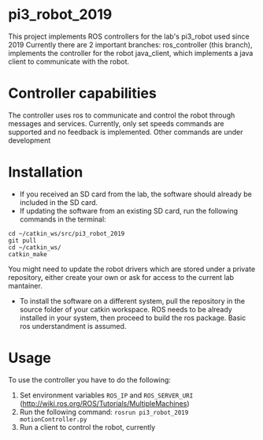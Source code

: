 ﻿# pi3_robot_2019

This project implements ROS controllers for the lab's pi3_robot used since 2019
Currently there are 2 important branches:
    ros_controller (this branch), implements the controller for the robot
    java_client, which implements a java client to communicate with the robot.
    
# Controller capabilities

The controller uses ros to communicate and control the robot through messages and services.
Currently, only set speeds commands are supported and no feedback is implemented.
Other commands are under development

# Installation

* If you received an SD card from the lab, the software should already be included in the SD card.
* If updating the software from an existing SD card, run the following commands in the terminal:
```
cd ~/catkin_ws/src/pi3_robot_2019
git pull
cd ~/catkin_ws/
catkin_make
```
You might need to update the robot drivers which are stored under a private repository, 
either create your own or ask for access to the current lab mantainer.

* To install the software on a different system, pull the repository in the source folder of your catkin workspace.
ROS needs to be already installed in your system, then proceed to build the ros package. Basic ros understandment is assumed.

# Usage
To use the controller you have to do the following:
  1. Set environment variables `ROS_IP` and `ROS_SERVER_URI` (http://wiki.ros.org/ROS/Tutorials/MultipleMachines)
  2. Run the following command:  `rosrun pi3_robot_2019 motionController.py`
  3. Run a client to control the robot, currently 


